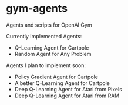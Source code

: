 # gym-agents
Agents and scripts for OpenAI Gym

Currently Implemented Agents:
 * Q-Learning Agent for Cartpole
 * Random Agent for Any Problem

Agents I plan to implement soon:
 * Policy Gradient Agent for Cartpole
 * A better Q-Learning Agent for Cartpole
 * Deep Q-Learning Agent for Atari from Pixels
 * Deep Q-Learning Agent for Atari from RAM
 

